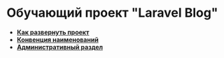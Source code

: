 # Обучающий проект "Laravel Blog"

- **[Как развернуть проект](/readme/init.md)**
- **[Конвенция наименований](https://github.com/lee-to/laravel-naming-conventions/blob/main/README.md)**
- **[Административный раздел](/readme/admin.md)**
